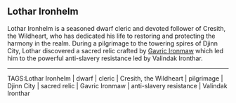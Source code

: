 ## Lothar Ironhelm

Lothar Ironhelm is a seasoned dwarf cleric and devoted follower of Cresith, the Wildheart, who has dedicated his life to restoring and protecting the harmony in the realm. During a pilgrimage to the towering spires of  Djinn City, Lothar discovered a sacred relic crafted by [Gavric Ironmaw](../People/Gavric_Ironmaw.md) which led him to the powerful anti-slavery resistance led by Valindak Ironthar.


---

TAGS:Lothar Ironhelm | dwarf | cleric | Cresith, the Wildheart | pilgrimage | Djinn City | sacred relic | Gavric Ironmaw | anti-slavery resistance | Valindak Ironthar
